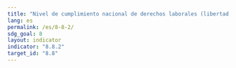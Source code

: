```yaml
---
title: "Nivel de cumplimiento nacional de derechos laborales (libertad de asociación y negociación colectiva) sobre la base de fuentes textuales de la Organización Internacional del Trabajo (OIT) y la legislación nacional, desglosado por sexo y condición de migrante"
lang: es
permalink: /es/8-8-2/
sdg_goal: 8
layout: indicator
indicator: "8.8.2"
target_id: "8.8"
---
```


